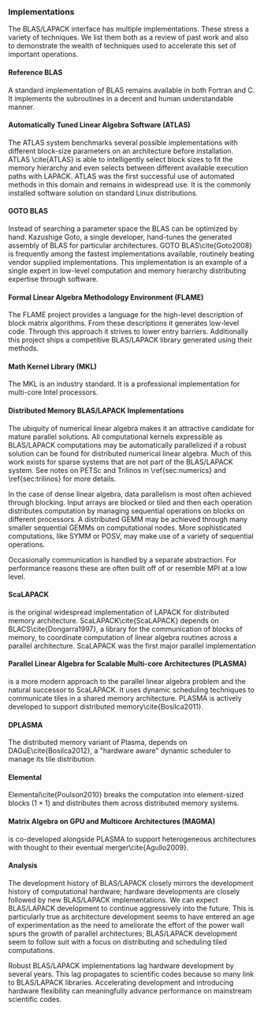 
### Implementations

The BLAS/LAPACK interface has multiple implementations.  These stress a variety of techniques.  We list them both as a review of past work and also to demonstrate the wealth of techniques used to accelerate this set of important operations.

#### Reference BLAS

A standard implementation of BLAS remains available in both Fortran and C.  It implements the subroutines in a decent and human understandable manner.


#### Automatically Tuned Linear Algebra Software (ATLAS)

The ATLAS system benchmarks several possible implementations with different block-size parameters on an architecture before installation.  ATLAS \cite{ATLAS} is able to intelligently select block sizes to fit the memory hierarchy and even selects between different available execution paths with LAPACK.  ATLAS was the first successful use of automated methods in this domain and remains in widespread use.  It is the commonly installed software solution on standard Linux distributions.


#### GOTO BLAS

Instead of searching a parameter space the BLAS can be optimized by hand.  Kazushige Goto, a single developer, hand-tunes the generated assembly of BLAS for particular architectures.  GOTO BLAS\cite{Goto2008} is frequently among the fastest implementations available, routinely beating vendor supplied implementations.  This implementation is an example of a single expert in low-level computation and memory hierarchy distributing expertise through software.


#### Formal Linear Algebra Methodology Environment (FLAME)

The FLAME project provides a language for the high-level description of block matrix
algorithms.  From these descriptions it generates low-level code.  Through this
approach it strives to lower entry barriers.  Additionally this project ships a
competitive BLAS/LAPACK library generated using their methods.

#### Math Kernel Library (MKL)

The MKL is an industry standard.  It is a professional implementation for multi-core Intel processors.


#### Distributed Memory BLAS/LAPACK Implementations

The ubiquity of numerical linear algebra makes it an attractive candidate for mature parallel solutions.  All computational kernels expressible as BLAS/LAPACK computations may be automatically parallelized if a robust solution can be found for distributed numerical linear algebra.  Much of this work exists for sparse systems that are not part of the BLAS/LAPACK system.  See notes on PETSc and Trilinos in \ref{sec:numerics} and \ref{sec:trilinos} for more details.

In the case of dense linear algebra, data parallelism is most often achieved through blocking.  Input arrays are blocked or tiled and then each operation distributes computation by managing sequential operations on blocks on different processors.  A distributed GEMM may be achieved through many smaller sequential GEMMs on computational nodes.  More sophisticated computations, like SYMM or POSV, may make use of a variety of sequential operations.

Occasionally communication is handled by a separate abstraction.  For performance reasons these are often built off of or resemble MPI at a low level.


#### ScaLAPACK

is the original widespread implementation of LAPACK for distributed memory architecture.  ScaLAPACK\cite{ScaLAPACK} depends on BLACS\cite{Dongarra1997}, a library for the communication of blocks of memory, to coordinate computation of linear algebra routines across a parallel architecture.  ScaLAPACK was the first major parallel implementation

#### Parallel Linear Algebra for Scalable Multi-core Architectures (PLASMA)

is a more modern approach to the parallel linear algebra problem and the natural successor to ScaLAPACK.  It uses dynamic scheduling techniques to communicate tiles in a shared memory architecture.  PLASMA is actively developed to support distributed memory\cite{Bosilca2011}.

#### DPLASMA

The distributed memory variant of Plasma, depends on DAGuE\cite{Bosilca2012}, a "hardware aware" dynamic scheduler to manage its tile distribution.

#### Elemental

Elemental\cite{Poulson2010} breaks the computation into element-sized blocks
($1 \times 1$) and distributes them across distributed memory systems.

#### Matrix Algebra on GPU and Multicore Architectures (MAGMA)

is co-developed alongside PLASMA to support heterogeneous architectures with thought to their eventual merger\cite{Agullo2009}.

#### Analysis

The development history of BLAS/LAPACK closely mirrors the development history of computational hardware; hardware developments are closely followed by new BLAS/LAPACK implementations.  We can expect BLAS/LAPACK development to continue aggressively into the future.  This is particularly true as architecture development seems to have entered an age of experimentation as the need to ameliorate the effort of the power wall spurs the growth of parallel architectures; BLAS/LAPACK development seem to follow suit with a focus on distributing and scheduling tiled computations.

Robust BLAS/LAPACK implementations lag hardware development by several years.  This lag propagates to scientific codes because so many link to BLAS/LAPACK libraries.  Accelerating development and introducing hardware flexibility can meaningfully advance performance on mainstream scientific codes.
